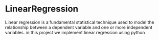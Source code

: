 # LinearRegression
Linear regression is a fundamental statistical technique used to model the relationship between a dependent variable and one or more independent variables.
in this project we implement linear regression using python
